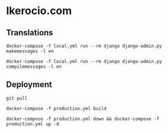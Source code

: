 # Ikerocio.com


## Translations

    docker-compose -f local.yml run --rm django django-admin.py makemessages -l en 

    docker-compose -f local.yml run --rm django django-admin.py compilemessages -l en

## Deployment

    git pull

    docker-compose -f production.yml build

    docker-compose -f production.yml down && docker-compose -f production.yml up -d